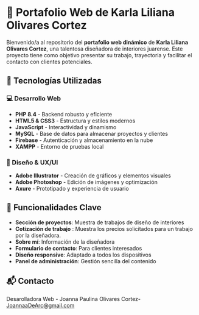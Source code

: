 # 🎨 Portafolio Web de Karla Liliana Olivares Cortez

Bienvenido/a al repositorio del **portafolio web dinámico** de **Karla Liliana Olivares Cortez**, una talentosa diseñadora de interiores juarense. Este proyecto tiene como objetivo presentar su trabajo, trayectoria y facilitar el contacto con clientes potenciales.

## 🚀 Tecnologías Utilizadas

### 💻 Desarrollo Web
- **PHP 8.4** - Backend robusto y eficiente
- **HTML5 & CSS3** - Estructura y estilos modernos
- **JavaScript** - Interactividad y dinamismo
- **MySQL** - Base de datos para almacenar proyectos y clientes
- **Firebase** - Autenticación y almacenamiento en la nube
- **XAMPP** - Entorno de pruebas local

### 🎨 Diseño & UX/UI
- **Adobe Illustrator** - Creación de gráficos y elementos visuales
- **Adobe Photoshop** - Edición de imágenes y optimización
- **Axure** - Prototipado y experiencia de usuario

## 📌 Funcionalidades Clave
- **Sección de proyectos**: Muestra de trabajos de diseño de interiores
- **Cotización de trabajo** : Muestra los precios solicitados para un trabajo por la diseñadora.
- **Sobre mí**: Información de la diseñadora
- **Formulario de contacto**: Para clientes interesados
- **Diseño responsive**: Adaptado a todos los dispositivos
- **Panel de administración**: Gestión sencilla del contenido

## 📬 Contacto
Desarolladora Web - Joanna Paulina Olivares Cortez- JoannaaDeArc@gmail.com
